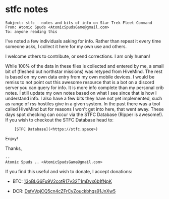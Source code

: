 # stfc notes
```
Subject: stfc - notes and bits of info on Star Trek Fleet Command
From: Atomic Spuds <AtomicSpudsGame@gmail.com>
To: anyone reading this
```

I've noted a few individuals asking for info.  Rather than repeat it
every time someone asks, I collect it here for my own use and others.

I welcome others to contribute, or send corrections.  I am only human!

While 100% of the data in these files is collected and entered by me, a
small bit of (fleshed out northstar missions) was retyped from HiveMind.
The rest is based on my own data entry from my own mobile devices.  I
would be remiss to not point out this awesome resource
that is a bot on a discord server you can query for info.  It is more
info complete than my personal crib notes.  I still update my own notes
based on what I see since that is how I understand info.  I also have a
few bits they have not yet implemented, such as range of rss hostiles
give in a given system.  In the past there was a tool called HiveMind
but for reasons I won't get into here, that went away.  These days spot
checking can occur via the STFC Database (Ripper is awesome!).  If you
wish to checkout the STFC Database head to:

```
	[STFC Database](<https://stfc.space>)
```

Enjoy!

Thanks,

```
--
Atomic Spuds .. <AtomicSpudsGame@gmail.com>
```

If you find this useful and wish to donate, I accept donations:

- BTC: [13oBLG6Fu9V2cotR17v32T1mDvx6b1fNpK](bitcoin:13oBLG6Fu9V2cotR17v32T1mDvx6b1fNpK)

- DCR: [DsfvVpjCQ5cn4cZFrCyZouckbhqs91JnXw5](decred:DsfvVpjCQ5cn4cZFrCyZouckbhqs91JnXw5)

